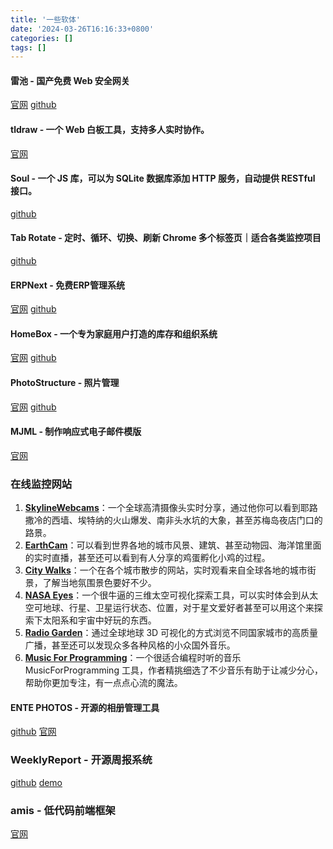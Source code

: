 ```yaml
---
title: '一些软体'
date: '2024-03-26T16:16:33+0800'
categories: []
tags: []
---
```



#### 雷池 - 国产免费 Web 安全网关

[官网](https://waf-ce.chaitin.cn/)
[github](https://github.com/chaitin/SafeLine)

#### tldraw - 一个 Web 白板工具，支持多人实时协作。

[官网](https://www.tldraw.com/)

#### Soul - 一个 JS 库，可以为 SQLite 数据库添加 HTTP 服务，自动提供 RESTful 接口。

[github](https://github.com/thevahidal/soul)

#### Tab Rotate - 定时、循环、切换、刷新 Chrome 多个标签页｜适合各类监控项目

[github](https://github.com/KevinSheedy/chrome-tab-rotate)

#### ERPNext - 免费ERP管理系统

[官网](https://erpnext.com/)
[github](https://github.com/frappe/erpnext)

#### HomeBox - 一个专为家庭用户打造的库存和组织系统

[官网](https://hay-kot.github.io/homebox/)
[github](https://github.com/hay-kot/homebox)

#### PhotoStructure - 照片管理

[官网](https://photostructure.com/)
[github](https://photostructure.com/server/photostructure-for-docker/)


#### MJML - 制作响应式电子邮件模版

[官网](https://mjml.io/)

### 在线监控网站
1.  [**SkylineWebcams**](https://www.skylinewebcams.com/)：一个全球高清摄像头实时分享，通过他你可以看到耶路撒冷的西墙、埃特纳的火山爆发、南非头水坑的大象，甚至苏梅岛夜店门口的路景。
2.  [**EarthCam**](https://www.earthcam.com/)：可以看到世界各地的城市风景、建筑、甚至动物园、海洋馆里面的实时直播，甚至还可以看到有人分享的鸡蛋孵化小鸡的过程。
3.  [**City Walks**](https://www.citywalks.live/)：一个在各个城市散步的网站，实时观看来自全球各地的城市街景，了解当地氛围景色要好不少。
4.  [**NASA Eyes**](https://eyes.nasa.gov/)：一个很牛逼的三维太空可视化探索工具，可以实时体会到从太空可地球、行星、卫星运行状态、位置，对于星文爱好者甚至可以用这个来探索下太阳系和宇宙中好玩的东西。
5. [**Radio Garden**](http://radio.garden/)：通过全球地球 3D 可视化的方式浏览不同国家城市的高质量广播，甚至还可以发现众多各种风格的小众国外音乐。
6.  [**Music For Programming**](https://musicforprogramming.net/)：一个很适合编程时听的音乐 MusicForProgramming 工具，作者精挑细选了不少音乐有助于让减少分心，帮助你更加专注，有一点点心流的魔法。

#### ENTE PHOTOS - 开源的相册管理工具
[github](https://github.com/ente-io/ente)
[官网](https://ente.io)

### WeeklyReport - 开源周报系统

[github](https://github.com/CodingCrush/WeeklyReport)
[demo](https://wr.mcloud.fun:81)


### amis - 低代码前端框架

[官网](https://aisuda.bce.baidu.com/amis/)



